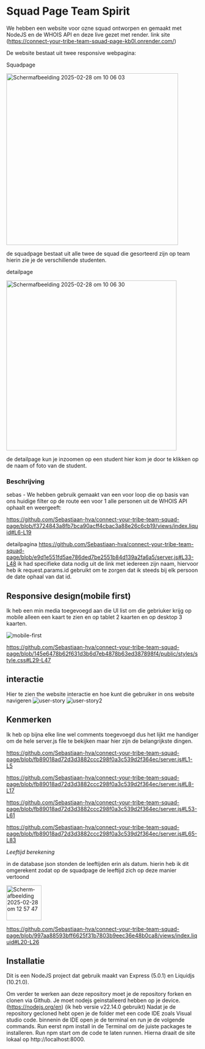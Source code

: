 # Squad Page Team Spirit


We hebben een website voor ozne squad ontworpen en gemaakt met NodeJS en de WHOIS API en deze live gezet met render. 
link site (https://connect-your-tribe-team-squad-page-kb0l.onrender.com/)

De website bestaat uit twee responsive webpagina:

<p>Squadpage</p>
<img width="450" alt="Scherm­afbeelding 2025-02-28 om 10 06 03" src="https://github.com/user-attachments/assets/a6517c3f-3271-4dfe-9d98-973a4e6d1bfb" />
<p>de squadpage bestaat uit alle twee de squad die gesorteerd zijn op team hierin zie je de verschillende studenten.</p>

<p>detailpage</p>
<img width="446" alt="Scherm­afbeelding 2025-02-28 om 10 06 30" src="https://github.com/user-attachments/assets/0bfc97ad-6fac-4476-b74f-cc7e602e5f4d" />
<p>de detailpage kun je inzoomen op een student hier kom je door te klikken op de naam of foto van de student.</p>

### Beschrijving


sebas - We hebben gebruik gemaakt van een voor loop die op basis van ons huidige filter op de route een voor 1 alle personen uit de WHOIS API ophaalt en weergeeft:

https://github.com/Sebastiaan-hva/connect-your-tribe-team-squad-page/blob/f3724843a8fb7bca90acff4cbac3a88e26c6cb19/views/index.liquid#L6-L19

detailpagina
https://github.com/Sebastiaan-hva/connect-your-tribe-team-squad-page/blob/e9d1e551fd5ae786ded7be2551b84d139a2fa6a5/server.js#L33-L48
ik had specifieke data nodig uit de link met iedereen zijn naam, hiervoor heb ik request.params.id gebruikt om te zorgen dat ik steeds bij elk persoon de date ophaal van dat id.




## Responsive design(mobile first)
Ik heb een min media toegevoegd aan die Ul list om die gebriuker krijg op mobile alleen een kaart te zien en op tablet 2 kaarten en op desktop 3 kaarten.

![mobile-first](https://github.com/user-attachments/assets/1af374b9-77e6-4f72-afcd-1e03572c87e4)

https://github.com/Sebastiaan-hva/connect-your-tribe-team-squad-page/blob/145e6478b62f631d3b6d7eb4878b63ed387898f4/public/styles/style.css#L29-L47

## interactie 
Hier te zien the website interactie en hoe kunt die gebruiker in ons website navigeren
![user-story](https://github.com/user-attachments/assets/49f3837f-8493-4c7a-8d69-d8bd6284528f)
![user-story2](https://github.com/user-attachments/assets/04e7d95d-f98e-4f75-af45-5229256360d4)

## Kenmerken
Ik heb op bijna elke line wel comments toegevoegd dus het lijkt me handiger om de hele server.js file te bekijken maar hier zijn de belangrijkste dingen.

https://github.com/Sebastiaan-hva/connect-your-tribe-team-squad-page/blob/fb89018ad72d3d3882ccc298f0a3c539d2f364ec/server.js#L1-L5

https://github.com/Sebastiaan-hva/connect-your-tribe-team-squad-page/blob/fb89018ad72d3d3882ccc298f0a3c539d2f364ec/server.js#L8-L17

https://github.com/Sebastiaan-hva/connect-your-tribe-team-squad-page/blob/fb89018ad72d3d3882ccc298f0a3c539d2f364ec/server.js#L53-L61

https://github.com/Sebastiaan-hva/connect-your-tribe-team-squad-page/blob/fb89018ad72d3d3882ccc298f0a3c539d2f364ec/server.js#L65-L83

*Leeftijd berekening*
<p> in de database json stonden de leeftijden erin als datum. hierin heb ik dit omgerekent zodat op de squadpage de leeftijd zich op deze manier vertoond </p>
<img width="92" alt="Scherm­afbeelding 2025-02-28 om 12 57 47" src="https://github.com/user-attachments/assets/0ab9d1cc-1752-4ba1-b6c6-0de01ae357a7" />

https://github.com/Sebastiaan-hva/connect-your-tribe-team-squad-page/blob/997aa88593bff6625f31b7803b9eec36e48b0ca8/views/index.liquid#L20-L26

## Installatie

Dit is een NodeJS project dat gebruik maakt van Express (5.0.1) en Liquidjs (10.21.0).

Om verder te werken aan deze repository moet je de repository forken en clonen via Github. 
Je moet nodejs geinstalleerd hebben op je device. (https://nodejs.org/en) (ik heb versie v22.14.0 gebruikt)
Nadat je de repository gecloned hebt open je de folder met een code IDE zoals Visual studio code. 
binnenin de IDE open je de terminal en run je de volgende commands.
Run eerst npm install in de Terminal om de juiste packages te installeren. 
Run npm start om de code te laten runnen.
Hierna draait de site lokaal op http://localhost:8000.

